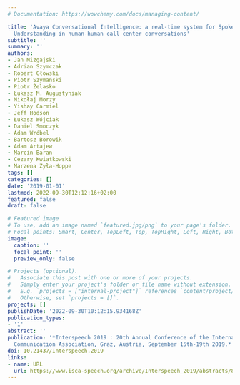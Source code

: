 ```yaml
---
# Documentation: https://wowchemy.com/docs/managing-content/

title: 'Avaya Conversational Intelligence: a real-time system for Spoken Language
  Understanding in human-human call center conversations'
subtitle: ''
summary: ''
authors:
- Jan Mizgajski
- Adrian Szymczak
- Robert Głowski
- Piotr Szymański
- Piotr Żelasko
- Łukasz M. Augustyniak
- Mikołaj Morzy
- Yishay Carmiel
- Jeff Hodson
- Łukasz Wójciak
- Daniel Smoczyk
- Adam Wróbel
- Bartosz Borowik
- Adam Artajew
- Marcin Baran
- Cezary Kwiatkowski
- Marzena Żyła-Hoppe
tags: []
categories: []
date: '2019-01-01'
lastmod: 2022-09-30T12:12:16+02:00
featured: false
draft: false

# Featured image
# To use, add an image named `featured.jpg/png` to your page's folder.
# Focal points: Smart, Center, TopLeft, Top, TopRight, Left, Right, BottomLeft, Bottom, BottomRight.
image:
  caption: ''
  focal_point: ''
  preview_only: false

# Projects (optional).
#   Associate this post with one or more of your projects.
#   Simply enter your project's folder or file name without extension.
#   E.g. `projects = ["internal-project"]` references `content/project/deep-learning/index.md`.
#   Otherwise, set `projects = []`.
projects: []
publishDate: '2022-09-30T10:12:15.934168Z'
publication_types:
- '1'
abstract: ''
publication: '*Interspeech 2019 : 20th Annual Conference of the International Speech
  Communication Association, Graz, Austria, September 15th-19th 2019.*'
doi: 10.21437/Interspeech.2019
links:
- name: URL
  url: https://www.isca-speech.org/archive/Interspeech_2019/abstracts/8002.html
---
```

